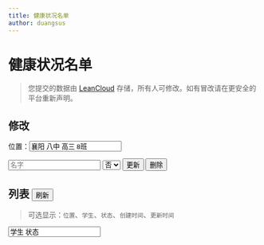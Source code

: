 ```yaml
---
title: 健康状况名单
author: duangsus
---
```


# 健康状况名单

> 您提交的数据由 [LeanCloud](https://leancloud.cn) 存储，所有人可修改。如有冒改请在更安全的平台重新声明。

## 修改

位置：<input id="place" placeholder="列表的名字" value="襄阳 八中 高三 8班" />

<input id="name" placeholder="名字" />
<select id="status">
<option>否</option>
<option>是</option></select> <button id="do-submit">更新</button> <button id="do-destroy">删除</button>

<script src="https://cdn.jsdelivr.net/npm/superagent"></script>
<script src="//cdn.jsdelivr.net/npm/leancloud-storage@4.2/dist/av-min.js"></script>

<script>
//MultiMap<PlaceID, Map<StudendID, Boolean>>
const { Object: AVObject, Query } = AV;
let leanCfg = {
    appId: "vrkHiVb84rpKhuvE30mNpJ9n-gzGzoHsz",
    appKey: "i1EcieJLk84iKlEQ1zWuBtFC",
    serverURLs: "https://vrkhivb8.lc-cn-n1-shared.com" };
AV.init(leanCfg);

const kDataList = "DataList";
const DataList = AVObject.extend(kDataList);
DataList.show = function(o) {
    return `位置：${o.place}、名：${o.name}、状态：${是否.from(o.status)}`;
};

function findInPlace(place, name) {
    let q = new Query(kDataList);
    q.equalTo("place", place); q.equalTo("name", name);
    return q.find();
}
function findAllInPlace(place) {
    let q = new Query(kDataList);
    q.equalTo("place", place);
    return q.find();
}
</script>

<script src="lib.js"></script>

<script>
const
    place = id("place"),
    name = id("name"),
    status = id("status");
[place, name, status].forEach(persist);
const
    doSubmit = id("do-submit"),
    doDestroy = id("do-destroy");

async function runSubmit(data) {
    let {place, name, status} = data;
    let defaultD = await findInPlace(place, name);
    let d = defaultD.singleOrNull() || new DataList();
    d.set("place", place); d.set("name", name); d.set("status", status);
    return d.save();
}
function getData() {
    return { place: place.value, name: name.value, status: 是否.to(status.value) };
}
doSubmit.onclick = () => {
    runSubmit(getData()).then(alertChanges).catch(alert);
};
doDestroy.onclick = async () => {
    let {place, name} = getData();
    let record = await findInPlace(place, name);
    record.singleOrNull().destroy().catch(alert); //TODO null propga
};
function alertChanges(submit_res) {
    const r = submit_res; console.log(r)
    if (r._changing) {
        alert(`${pTime(r.updatedAt)} ${JSON.stringify(r.changed)}`);
    } else {
        alert(`${pTime(r.createdAt)} ${DataList.show(r.attributes)}`);
    }
}
</script>

## 列表 <button id="do-refresh">刷新</button>

> 可选显示：`位置`、`学生`、`状态`、`创建时间`、`更新时间`

<input id="list-fmt" value="学生 状态" />

<table id="list">
</table>

<script>
const
    listFmt = id("list-fmt"),
    list = id("list"),
    doRefresh = id("do-refresh");

const keyTranslate = {
    位置: "place", 学生: "name", 状态: "status",
    创建时间: "createdAt", 更新时间: "updatedAt"
};

async function runRefresh() {
    let all = await findAllInPlace(place.value); console.log(all)
    let keys = [...translateBy(keyTranslate, listFmt.value.split(" "))];
    list.removeAllChild();
    list.appendChild(element("thead", withDefaults,
    ...keys.map(k =>
        element("td", withText(k))
    )));
    let rows = [...filterData(keys, all)]; console.log(rows)
    let showRows = rows.map(row => [...zipWith(keys, row)].map(vc => { let [v, name] = vc;
        switch (name) {
            case "status": return 是否.from(v);
            case "createdAt": case "updatedAt": return pTime(v);
            default: return v.toString();
        }
    }));
    list.appendChild(element("tbody", withDefaults,
        ...showRows.map(row => element("tr", withDefaults,
                ...row.map( col => element("td", withText(col)) )
            )
        )
    ));
}
doRefresh.onclick = runRefresh;
</script>

